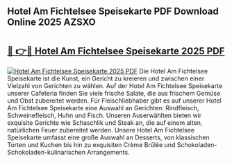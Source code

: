 ## Hotel Am Fichtelsee Speisekarte PDF Download Online 2025 AZSXO

# <h2><a href="http://gc6edxf.nevu.top/?p=Hotel+Am+Fichtelsee+Speisekarte">🔗 👉🔴 Hotel Am Fichtelsee Speisekarte 2025 PDF</a></h2>

[![Hotel Am Fichtelsee Speisekarte 2025 PDF](https://i.imgur.com/dBaPXMq.png)](http://gc6edxf.nevu.top/?p=Hotel+Am+Fichtelsee+Speisekarte)
Die Hotel Am Fichtelsee Speisekarte ist die Kunst, ein Gericht zu kreieren und zwischen einer Vielzahl von Gerichten zu wählen. Auf der Hotel Am Fichtelsee Speisekarte unserer Cafeteria finden Sie viele frische Salate, die aus frischem Gemüse und Obst zubereitet werden. Für Fleischliebhaber gibt es auf unserer Hotel Am Fichtelsee Speisekarte eine Auswahl an Gerichten: Rindfleisch, Schweinefleisch, Huhn und Fisch. Unseren Auserwählten bieten wir exquisite Gerichte wie Schaschlik und Steak an, die auf einem alten, natürlichen Feuer zubereitet werden. Unsere Hotel Am Fichtelsee Speisekarte umfasst eine große Auswahl an Desserts, von klassischen Torten und Kuchen bis hin zu exquisiten Crème Brûlée und Schokoladen-Schokoladen-kulinarischen Arrangements.
